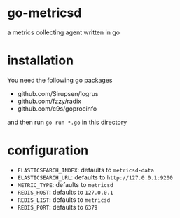 # go-metricsd
a metrics collecting agent written in go

# installation

You need the following go packages

- github.com/Sirupsen/logrus
- github.com/fzzy/radix
- github.com/c9s/goprocinfo

and then run `go run *.go` in this directory

# configuration

- `ELASTICSEARCH_INDEX`: defaults to `metricsd-data`
- `ELASTICSEARCH_URL`: defaults to `http://127.0.0.1:9200`
- `METRIC_TYPE`: defaults to `metricsd`
- `REDIS_HOST`: defaults to `127.0.0.1`
- `REDIS_LIST`: defaults to `metricsd`
- `REDIS_PORT`: defaults to `6379`
